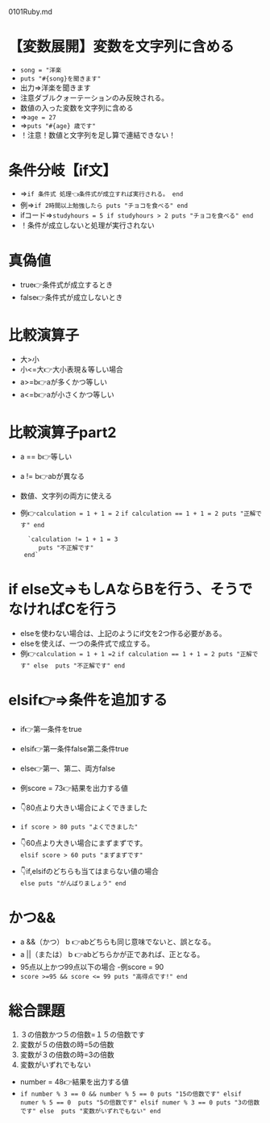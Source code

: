 0101Ruby.md
# 【変数展開】変数を文字列に含める
- `song = "洋楽`
- `puts "#{song}を聞きます"`
- 出力⇒洋楽を聞きます
- 注意ダブルクォーテーションのみ反映される。
- 数値の入った変数を文字列に含める
- ⇒`age = 27`
- ⇒`puts "#{age} 歳です"`
- ！注意！数値と文字列を足し算で連結できない！

# 条件分岐【if文】
- ⇒`if 条件式
        処理👈条件式が成立すれば実行される。
    end`
- 例⇒`if 2時間以上勉強したら
        puts "チョコを食べる"
    end`
- ifコード⇒`studyhours = 5
               if studyhours > 2
                  puts "チョコを食べる"
               end`
- ！条件が成立しないと処理が実行されない

# 真偽値
- true👉条件式が成立するとき
- false👉条件式が成立しないとき

# 比較演算子
- 大>小
- 小<=大👉大小表現＆等しい場合
- a>=b👉aが多くかつ等しい
- a<=b👉aが小さくかつ等しい

# 比較演算子part2
- a == b👉等しい
- a != b👉abが異なる
- 数値、文字列の両方に使える
- 例👉`calculation = 1 + 1 = 2`
         `if calculation == 1 + 1 = 2
         puts "正解です"
        end`

        `calculation != 1 + 1 = 3
           puts "不正解です"
       end`

# if else文⇒もしAならBを行う、そうでなければCを行う
- elseを使わない場合は、上記のようにif文を2つ作る必要がある。
- elseを使えば、一つの条件式で成立する。
- 例👉`calculation = 1 + 1 =2`
       `if calculation == 1 + 1 = 2
          puts "正解です"
        else 
          puts "不正解です"
      end`

# elsif👉⇒条件を追加する
- if👉第一条件をtrue
- elsif👉第一条件false第二条件true
- else👉第一、第二、両方false

- 例score = 73👉結果を出力する値
- 👇80点より大きい場合によくできました
- `if score > 80
    puts "よくできました"`
- 👇60点より大きい場合にまずまずです。    
  `elsif score > 60
    puts "まずまずです"`
- 👇if,elsifのどちらも当てはまらない値の場合    
  `else
    puts "がんばりましょう"
  end`      

# かつ&& 
- a &&（かつ） b 👉abどちらも同じ意味でないと、誤となる。
- a ||（または） b 👉abどちらかが正であれば、正となる。
- 95点以上かつ99点以下の場合
-例score = 90
- `score >=95 && score <= 99
    puts "高得点です!"
  end`

# 総合課題
1. ３の倍数かつ５の倍数=１５の倍数です
2. 変数が５の倍数の時=5の倍数
3. 変数が３の倍数の時=3の倍数
4. 変数がいずれでもない

- number = 48👉結果を出力する値
- `if number % 3 == 0 && number % 5 == 0
    puts "15の倍数です"
  elsif numer % 5 == 0 
    puts "5の倍数です"
  elsif numer % 3 == 0
    puts "3の倍数です"
  else 
    puts "変数がいずれでもない"
  end`  




       
